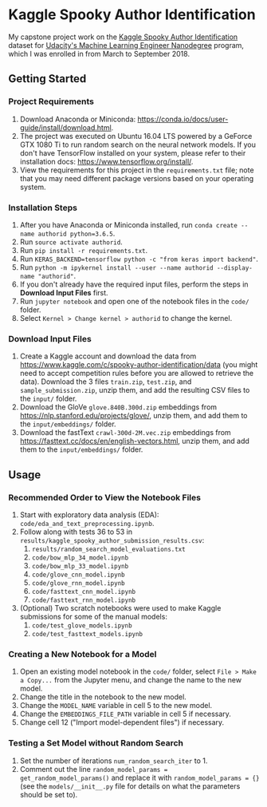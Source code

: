 # Kaggle Spooky Author Identification
My capstone project work on the [Kaggle Spooky Author Identification](https://www.kaggle.com/c/spooky-author-identification) dataset for [Udacity's Machine Learning Engineer Nanodegree](https://www.udacity.com/course/machine-learning-engineer-nanodegree--nd009t) program, which I was enrolled in from March to September 2018.

## Getting Started

### Project Requirements
1. Download Anaconda or Miniconda: https://conda.io/docs/user-guide/install/download.html.
1. The project was executed on Ubuntu 16.04 LTS powered by a GeForce GTX 1080 Ti to run random search on the neural network models. If you don't have TensorFlow installed on your system, please refer to their installation docs: https://www.tensorflow.org/install/.
1. View the requirements for this project in the `requirements.txt` file; note that you may need different package versions based on your operating system.

### Installation Steps
1. After you have Anaconda or Miniconda installed, run `conda create --name authorid python=3.6.5`.
1. Run `source activate authorid`.
1. Run `pip install -r requirements.txt`.
1. Run `KERAS_BACKEND=tensorflow python -c "from keras import backend"`.
1. Run `python -m ipykernel install --user --name authorid --display-name "authorid"`.
1. If you don't already have the required input files, perform the steps in **Download Input Files** first.
1. Run `jupyter notebook` and open one of the notebook files in the `code/` folder.
1. Select `Kernel > Change kernel > authorid` to change the kernel.

### Download Input Files
1. Create a Kaggle account and download the data from https://www.kaggle.com/c/spooky-author-identification/data (you might need to accept competition rules before you are allowed to retrieve the data). Download the 3 files `train.zip`, `test.zip`, and `sample_submission.zip`, unzip them, and add the resulting CSV files to the `input/` folder.
1. Download the GloVe `glove.840B.300d.zip` embeddings from https://nlp.stanford.edu/projects/glove/, unzip them, and add them to the `input/embeddings/` folder.
1. Download the fastText `crawl-300d-2M.vec.zip` embeddings from https://fasttext.cc/docs/en/english-vectors.html, unzip them, and add them to the `input/embeddings/` folder.

## Usage

### Recommended Order to View the Notebook Files
1. Start with exploratory data analysis (EDA): `code/eda_and_text_preprocessing.ipynb`.
1. Follow along with tests 36 to 53 in `results/kaggle_spooky_author_submission_results.csv`:
    1. `results/random_search_model_evaluations.txt`
    1. `code/bow_mlp_34_model.ipynb`
    1. `code/bow_mlp_33_model.ipynb`
    1. `code/glove_cnn_model.ipynb`
    1. `code/glove_rnn_model.ipynb`
    1. `code/fasttext_cnn_model.ipynb`
    1. `code/fasttext_rnn_model.ipynb`
1. (Optional) Two scratch notebooks were used to make Kaggle submissions for some of the manual models:
    1. `code/test_glove_models.ipynb`
    1. `code/test_fasttext_models.ipynb`

### Creating a New Notebook for a Model
1. Open an existing model notebook in the `code/` folder, select `File > Make a Copy...` from the Jupyter menu, and change the name to the new model.
1. Change the title in the notebook to the new model.
1. Change the `MODEL_NAME` variable in cell 5 to the new model.
1. Change the `EMBEDDINGS_FILE_PATH` variable in cell 5 if necessary.
1. Change cell 12 ("Import model-dependent files") if necessary.

### Testing a Set Model without Random Search
1. Set the number of iterations `num_random_search_iter` to 1.
1. Comment out the line `random_model_params = get_random_model_params()` and replace it with `random_model_params = {}` (see the `models/__init__.py` file for details on what the parameters should be set to).
